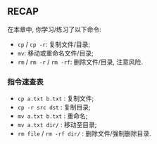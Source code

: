 ## RECAP

在本章中, 你学习/练习了以下命令:

- `cp` / `cp -r`: 复制文件/目录;
- `mv`: 移动或重命名文件/目录;
- `rm` / `rm -r` / `rm -rf`: 删除文件/目录, 注意风险.

### 指令速查表

- `cp a.txt b.txt` : 复制文件;
- `cp -r src dst` : 复制目录;
- `mv a.txt b.txt` : 重命名;
- `mv a.txt dir/` : 移动至目录;
- `rm file` / `rm -rf dir/` : 删除文件/强制删除目录.
